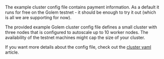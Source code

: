 
The example cluster config file contains payment information. As a default it runs for free on the Golem testnet - it should be enough to try it out (which is all we are supporting for now).

The provided example Golem cluster config file defines a small cluster with three nodes
that is configured to autoscale up to 10 worker nodes.
The availability of the testnet machines might cap the size of your cluster.

If you want more details about the config file, check out the [cluster yaml](/docs/creators/ray/cluster-yaml) article.

